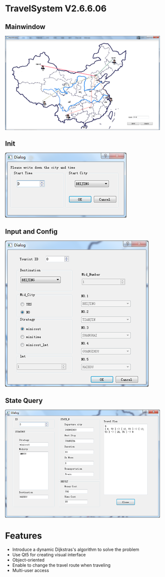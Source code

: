 # TravelSystem V2.6.6.06

## Mainwindow
![main_window](https://github.com/wenhanshi/markdown-img-link/blob/master/travel.png)

## Init
![init](https://github.com/wenhanshi/markdown-img-link/blob/master/init_travel.png)

## Input and Config
![input](https://github.com/wenhanshi/markdown-img-link/blob/master/config_travel.png)

## State Query
![state](https://github.com/wenhanshi/markdown-img-link/blob/master/query_travel.png)

# Features
  - Introduce a dynamic Dijkstras's algorithm to solve the problem
  - Use Qt5 for creating visual interface
  - Object-oriented
  - Enable to change the travel route when traveling
  - Multi-user access
